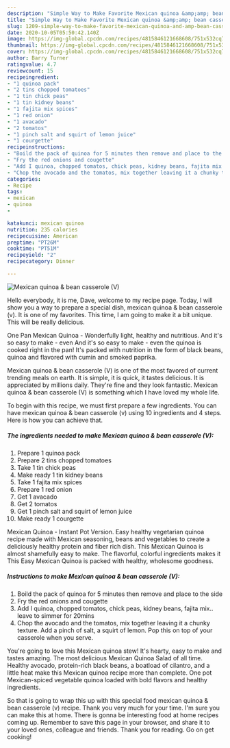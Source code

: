 ```yaml
---
description: "Simple Way to Make Favorite Mexican quinoa &amp;amp; bean casserole (V)"
title: "Simple Way to Make Favorite Mexican quinoa &amp;amp; bean casserole (V)"
slug: 1209-simple-way-to-make-favorite-mexican-quinoa-and-amp-bean-casserole-v
date: 2020-10-05T05:50:42.140Z
image: https://img-global.cpcdn.com/recipes/4815846121668608/751x532cq70/mexican-quinoa-bean-casserole-v-recipe-main-photo.jpg
thumbnail: https://img-global.cpcdn.com/recipes/4815846121668608/751x532cq70/mexican-quinoa-bean-casserole-v-recipe-main-photo.jpg
cover: https://img-global.cpcdn.com/recipes/4815846121668608/751x532cq70/mexican-quinoa-bean-casserole-v-recipe-main-photo.jpg
author: Barry Turner
ratingvalue: 4.7
reviewcount: 15
recipeingredient:
- "1 quinoa pack"
- "2 tins chopped tomatoes"
- "1 tin chick peas"
- "1 tin kidney beans"
- "1 fajita mix spices"
- "1 red onion"
- "1 avacado"
- "2 tomatos"
- "1 pinch salt and squirt of lemon juice"
- "1 courgette"
recipeinstructions:
- "Boild the pack of quinoa for 5 minutes then remove and place to the side"
- "Fry the red onions and cougette"
- "Add I quinoa, chopped tomatos, chick peas, kidney beans, fajita mix.. leave to simmer for 20mins"
- "Chop the avocado and the tomatos, mix together leaving it a chunky texture. Add a pinch of salt, a squirt of lemon. Pop this on top of your casserole when you serve."
categories:
- Recipe
tags:
- mexican
- quinoa
- 

katakunci: mexican quinoa  
nutrition: 235 calories
recipecuisine: American
preptime: "PT26M"
cooktime: "PT51M"
recipeyield: "2"
recipecategory: Dinner

---
```



![Mexican quinoa &amp; bean casserole (V)](https://img-global.cpcdn.com/recipes/4815846121668608/751x532cq70/mexican-quinoa-bean-casserole-v-recipe-main-photo.jpg)

Hello everybody, it is me, Dave, welcome to my recipe page. Today, I will show you a way to prepare a special dish, mexican quinoa &amp; bean casserole (v). It is one of my favorites. This time, I am going to make it a bit unique. This will be really delicious.

One Pan Mexican Quinoa - Wonderfully light, healthy and nutritious. And it&#39;s so easy to make - even And it&#39;s so easy to make - even the quinoa is cooked right in the pan! It&#39;s packed with nutrition in the form of black beans, quinoa and flavored with cumin and smoked paprika.

Mexican quinoa &amp; bean casserole (V) is one of the most favored of current trending meals on earth. It is simple, it is quick, it tastes delicious. It is appreciated by millions daily. They're fine and they look fantastic. Mexican quinoa &amp; bean casserole (V) is something which I have loved my whole life.


To begin with this recipe, we must first prepare a few ingredients. You can have mexican quinoa &amp; bean casserole (v) using 10 ingredients and 4 steps. Here is how you can achieve that.

<!--inarticleads1-->

##### The ingredients needed to make Mexican quinoa &amp; bean casserole (V):

1. Prepare 1 quinoa pack
1. Prepare 2 tins chopped tomatoes
1. Take 1 tin chick peas
1. Make ready 1 tin kidney beans
1. Take 1 fajita mix spices
1. Prepare 1 red onion
1. Get 1 avacado
1. Get 2 tomatos
1. Get 1 pinch salt and squirt of lemon juice
1. Make ready 1 courgette


Mexican Quinoa - Instant Pot Version. Easy healthy vegetarian quinoa recipe made with Mexican seasoning, beans and vegetables to create a deliciously healthy protein and fiber rich dish. This Mexican Quinoa is almost shamefully easy to make. The flavorful, colorful ingredients makes it This Easy Mexican Quinoa is packed with healthy, wholesome goodness. 

<!--inarticleads2-->

##### Instructions to make Mexican quinoa &amp; bean casserole (V):

1. Boild the pack of quinoa for 5 minutes then remove and place to the side
1. Fry the red onions and cougette
1. Add I quinoa, chopped tomatos, chick peas, kidney beans, fajita mix.. leave to simmer for 20mins
1. Chop the avocado and the tomatos, mix together leaving it a chunky texture. Add a pinch of salt, a squirt of lemon. Pop this on top of your casserole when you serve.


You&#39;re going to love this Mexican quinoa stew! It&#39;s hearty, easy to make and tastes amazing. The most delicious Mexican Quinoa Salad of all time. Healthy avocado, protein-rich black beans, a boatload of cilantro, and a little heat make this Mexican quinoa recipe more than complete. One pot Mexican-spiced vegetable quinoa loaded with bold flavors and healthy ingredients. 

So that is going to wrap this up with this special food mexican quinoa &amp; bean casserole (v) recipe. Thank you very much for your time. I'm sure you can make this at home. There is gonna be interesting food at home recipes coming up. Remember to save this page in your browser, and share it to your loved ones, colleague and friends. Thank you for reading. Go on get cooking!
